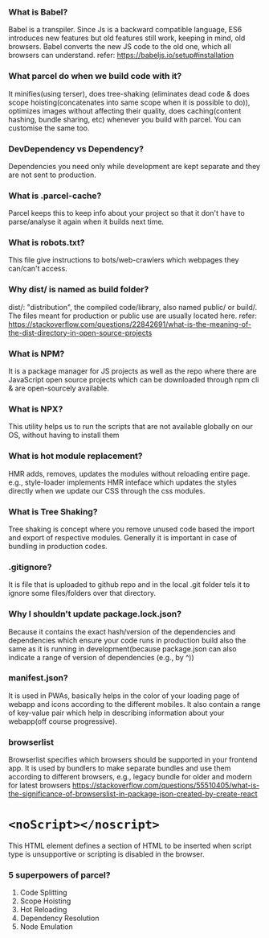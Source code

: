 ### What is Babel?

Babel is a transpiler. Since Js is a backward compatible language, ES6 introduces new features but old features still work, keeping in mind, old browsers. Babel converts the new JS code to the old one, which all browsers can understand.
refer: https://babeljs.io/setup#installation

### What parcel do when we build code with it?

It minifies(using terser), does tree-shaking (eliminates dead code & does scope hoisting(concatenates into same scope when it is possible to do)), optimizes images without affecting their quality, does caching(content hashing, bundle sharing, etc) whenever you build with parcel. You can customise the same too.

### DevDependency vs Dependency?

Dependencies you need only while development are kept separate and they are not sent to production.

### What is .parcel-cache?

Parcel keeps this to keep info about your project so that it don't have to parse/analyse it again when it builds next time.

### What is robots.txt?

This file give instructions to bots/web-crawlers which webpages they can/can't access.

### Why dist/ is named as build folder?

dist/: "distribution", the compiled code/library, also named public/ or build/. The files meant for production or public use are usually located here.
refer: https://stackoverflow.com/questions/22842691/what-is-the-meaning-of-the-dist-directory-in-open-source-projects

### What is NPM?

It is a package manager for JS projects as well as the repo where there are JavaScript open source projects which can be downloaded through npm cli & are open-sourcely available.

### What is NPX?

This utility helps us to run the scripts that are not available globally on our OS, without having to install them

### What is hot module replacement?

HMR adds, removes, updates the modules without reloading entire page. e.g., style-loader implements HMR inteface which updates the styles directly when we update our CSS through the css modules.

### What is Tree Shaking?

Tree shaking is concept where you remove unused code based the import and export of respective modules. Generally it is important in case of bundling in production codes.

### .gitignore?

It is file that is uploaded to github repo and in the local .git folder tels it to ignore some files/folders over that directory.

### Why I shouldn't update package.lock.json?

Because it contains the exact hash/version of the dependencies and dependencies which ensure your code runs in production build also the same as it is running in development(because package.json can also indicate a range of version of dependencies (e.g., by ^))

### manifest.json?

It is used in PWAs, basically helps in the color of your loading page of webapp and icons according to the different mobiles. It also contain a range of key-value pair which help in describing information about your webapp(off course progressive).

### browserlist

Browserlist specifies which browsers should be supported in your frontend app. It is used by bundlers to make separate bundles and use them according to different browsers, e.g., legacy bundle for older and modern for latest browsers
https://stackoverflow.com/questions/55510405/what-is-the-significance-of-browserslist-in-package-json-created-by-create-react

# ```<noScript></noscript>```

This HTML element defines a section of HTML to be inserted when script type is unsupportive or scripting is disabled in the browser.

### 5 superpowers of parcel?

1. Code Splitting
2. Scope Hoisting
3. Hot Reloading
4. Dependency Resolution
5. Node Emulation
